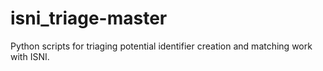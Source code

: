 # isni_triage-master
Python scripts for triaging potential identifier creation and matching work with ISNI.
